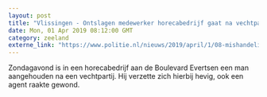 ```yaml
---
layout: post
title: "Vlissingen - Ontslagen medewerker horecabedrijf gaat na vechtpartij ook tekeer tegen agenten"
date: Mon, 01 Apr 2019 08:12:00 GMT
category: zeeland
externe_link: "https://www.politie.nl/nieuws/2019/april/1/08-mishandeling-vlissingen.html"
---
```


Zondagavond is in een horecabedrijf aan de Boulevard Evertsen een man aangehouden na een vechtpartij. Hij verzette zich hierbij hevig, ook een agent raakte gewond.
